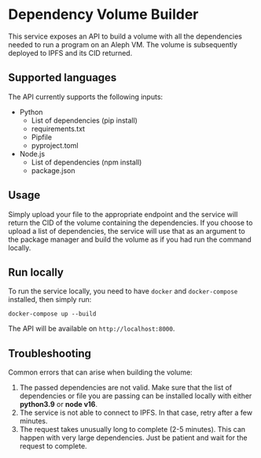 # Dependency Volume Builder
This service exposes an API to build a volume with all the dependencies needed to run a program on an Aleph VM. The volume is subsequently deployed to IPFS and its CID returned.

## Supported languages
The API currently supports the following inputs:
- Python
  - List of dependencies (pip install)
  - requirements.txt
  - Pipfile
  - pyproject.toml
- Node.js
  - List of dependencies (npm install)
  - package.json

## Usage
Simply upload your file to the appropriate endpoint and the service will return the CID of the volume containing the dependencies.
If you choose to upload a list of dependencies, the service will use that as an argument to the package manager and build the volume as if you had run the command locally.

## Run locally
To run the service locally, you need to have `docker` and `docker-compose` installed, then simply run:
```shell
docker-compose up --build
```
The API will be available on `http://localhost:8000`.

## Troubleshooting
Common errors that can arise when building the volume:
1. The passed dependencies are not valid. Make sure that the list of dependencies or file you are passing can be installed locally with either **python3.9** or **node v16**.
2. The service is not able to connect to IPFS. In that case, retry after a few minutes.
3. The request takes unusually long to complete (2-5 minutes). This can happen with very large dependencies. Just be patient and wait for the request to complete.